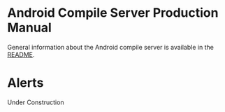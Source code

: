 Android Compile Server Production Manual
========================================

General information about the Android compile server is available in the
[README](./README.md).


Alerts
======

Under Construction

